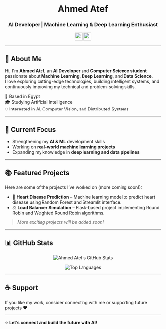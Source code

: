 <h1 align="center">Ahmed Atef</h1>
<h3 align="center">AI Developer | Machine Learning & Deep Learning Enthusiast</h3>

<p align="center">
  <a href="https://github.com/Ahmed8Atef">
    <img src="https://img.shields.io/badge/GitHub-000000?style=for-the-badge&logo=github&logoColor=white" height=25>
  </a>
  <a href="https://www.linkedin.com/in/ahmed-atef-ai1">
    <img src="https://img.shields.io/badge/LinkedIn-0077B5?style=for-the-badge&logo=linkedin&logoColor=white" height=25>
  </a>
</p>

---

## 👋 About Me

Hi, I'm **Ahmed Atef**, an **AI Developer** and **Computer Science student** passionate about **Machine Learning**, **Deep Learning**, and **Data Science**.  
I love exploring cutting-edge technologies, building intelligent systems, and continuously improving my technical and problem-solving skills.

📍 Based in Egypt  
🎓 Studying Artificial Intelligence  
💡 Interested in AI, Computer Vision, and Distributed Systems  

---

## 🚀 Current Focus
- Strengthening my **AI & ML** development skills  
- Working on **real-world machine learning projects**  
- Expanding my knowledge in **deep learning and data pipelines**  

---

## 📚 Featured Projects
Here are some of the projects I’ve worked on (more coming soon!):

- 🧠 **Heart Disease Prediction** – Machine learning model to predict heart disease using Random Forest and Streamlit interface.  
- ⚖️ **Load Balancer Simulation** – Flask-based project implementing Round Robin and Weighted Round Robin algorithms.   

> *More exciting projects will be added soon!*

---

## 📊 GitHub Stats
<p align="center">
  <img src="https://github-readme-stats.vercel.app/api?username=Ahmed8Atef&show_icons=true&theme=tokyonight" alt="Ahmed Atef's GitHub Stats">
</p>

<p align="center">
  <img src="https://github-readme-stats.vercel.app/api/top-langs/?username=Ahmed8Atef&layout=compact&theme=tokyonight" alt="Top Languages">
</p>

---

## ☕ Support
If you like my work, consider connecting with me or supporting future projects ❤️  

---

⭐ **Let’s connect and build the future with AI!**
